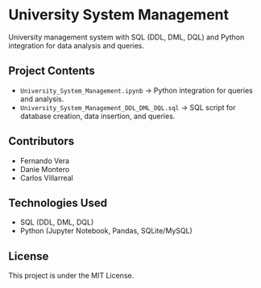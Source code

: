 # University System Management

University management system with SQL (DDL, DML, DQL) and Python integration for data analysis and queries.

## Project Contents
- `University_System_Management.ipynb` → Python integration for queries and analysis.
- `University_System_Management_DDL_DML_DQL.sql` → SQL script for database creation, data insertion, and queries.

## Contributors
- Fernando Vera  
- Danie Montero  
- Carlos Villarreal 

## Technologies Used
- SQL (DDL, DML, DQL)  
- Python (Jupyter Notebook, Pandas, SQLite/MySQL)  

## License
This project is under the MIT License.
